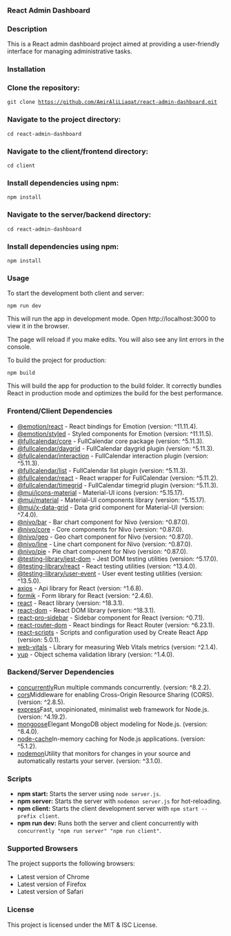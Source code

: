 ### React Admin Dashboard

### Description
This is a React admin dashboard project aimed at providing a user-friendly interface for managing administrative tasks.

### Installation
  ### Clone the repository:
  <code>git clone https://github.com/AmirAliLiaqat/react-admin-dashboard.git</code>

  ### Navigate to the project directory:
  <code>cd react-admin-dashboard</code>

  ### Navigate to the client/frontend directory:
  <code>cd client</code>

  ### Install dependencies using npm:
  <code>npm install</code>

  ### Navigate to the server/backend directory:
  <code>cd react-admin-dashboard</code>

  ### Install dependencies using npm:
  <code>npm install</code>

### Usage
To start the development both client and server:

<code>npm run dev</code>

This will run the app in development mode.
Open http://localhost:3000 to view it in the browser.

The page will reload if you make edits.
You will also see any lint errors in the console.

To build the project for production:

<code>npm build</code>

This will build the app for production to the build folder.
It correctly bundles React in production mode and optimizes the build for the best performance.

### Frontend/Client Dependencies
<ul>
  <li><a href="https://www.npmjs.com/package/@emotion/react">@emotion/react</a> - React bindings for Emotion (version: ^11.11.4).</li>
  <li><a href="https://www.npmjs.com/package/@emotion/styled">@emotion/styled</a> - Styled components for Emotion (version: ^11.11.5).</li>
  <li><a href="https://www.npmjs.com/package/@fullcalendar/core">@fullcalendar/core</a> - FullCalendar core package (version: ^5.11.3).</li>
  <li><a href="https://www.npmjs.com/package/@fullcalendar/daygrid">@fullcalendar/daygrid</a> - FullCalendar daygrid plugin (version: ^5.11.3).</li>
  <li><a href="https://www.npmjs.com/package/@fullcalendar/interaction">@fullcalendar/interaction</a> - FullCalendar interaction plugin (version: ^5.11.3).</li>
  <li><a href="https://www.npmjs.com/package/@fullcalendar/list">@fullcalendar/list</a> - FullCalendar list plugin (version: ^5.11.3).</li>
  <li><a href="https://www.npmjs.com/package/@fullcalendar/react">@fullcalendar/react</a> - React wrapper for FullCalendar (version: ^5.11.2).</li>
  <li><a href="https://www.npmjs.com/package/@fullcalendar/timegrid">@fullcalendar/timegrid</a> - FullCalendar timegrid plugin (version: ^5.11.3).</li>
  <li><a href="https://www.npmjs.com/package/@mui/icons-material">@mui/icons-material</a> - Material-UI icons (version: ^5.15.17).</li>
  <li><a href="https://www.npmjs.com/package/@mui/material">@mui/material</a> - Material-UI components library (version: ^5.15.17).</li>
  <li><a href="https://www.npmjs.com/package/@mui/x-data-grid">@mui/x-data-grid</a> - Data grid component for Material-UI (version: ^7.4.0).</li>
  <li><a href="https://www.npmjs.com/package/@nivo/bar">@nivo/bar</a> - Bar chart component for Nivo (version: ^0.87.0).</li>
  <li><a href="https://www.npmjs.com/package/@nivo/core">@nivo/core</a> - Core components for Nivo (version: ^0.87.0).</li>
  <li><a href="https://www.npmjs.com/package/@nivo/geo">@nivo/geo</a> - Geo chart component for Nivo (version: ^0.87.0).</li>
  <li><a href="https://www.npmjs.com/package/@nivo/line">@nivo/line</a> - Line chart component for Nivo (version: ^0.87.0).</li>
  <li><a href="https://www.npmjs.com/package/@nivo/pie">@nivo/pie</a> - Pie chart component for Nivo (version: ^0.87.0).</li>
  <li><a href="https://www.npmjs.com/package/@testing-library/jest-dom">@testing-library/jest-dom</a> - Jest DOM testing utilities (version: ^5.17.0).</li>
  <li><a href="https://www.npmjs.com/package/@testing-library/react">@testing-library/react</a> - React testing utilities (version: ^13.4.0).</li>
  <li><a href="https://www.npmjs.com/package/@testing-library/user-event">@testing-library/user-event</a> - User event testing utilities (version: ^13.5.0).</li>
  <li><a href="https://www.npmjs.com/package/axios">axios</a> - Api library for React (version: ^1.6.8).</li>
  <li><a href="https://www.npmjs.com/package/formik">formik</a> - Form library for React (version: ^2.4.6).</li>
  <li><a href="https://www.npmjs.com/package/react">react</a> - React library (version: ^18.3.1).</li>
  <li><a href="https://www.npmjs.com/package/react-dom">react-dom</a> - React DOM library (version: ^18.3.1).</li>
  <li><a href="https://www.npmjs.com/package/react-pro-sidebar">react-pro-sidebar</a> - Sidebar component for React (version: ^0.7.1).</li>
  <li><a href="https://www.npmjs.com/package/react-router-dom">react-router-dom</a> - React bindings for React Router (version: ^6.23.1).</li>
  <li><a href="https://www.npmjs.com/package/react-scripts">react-scripts</a> - Scripts and configuration used by Create React App (version: 5.0.1).</li>
  <li><a href="https://www.npmjs.com/package/web-vitals">web-vitals</a> - Library for measuring Web Vitals metrics (version: ^2.1.4).</li>
  <li><a href="https://www.npmjs.com/package/yup">yup</a> - Object schema validation library (version: ^1.4.0).</li>
</ul>

### Backend/Server Dependencies
<ul>
  <li><a href="https://www.npmjs.com/package/concurrently">concurrently</a>Run multiple commands concurrently. (version: ^8.2.2).</li>
  <li><a href="https://www.npmjs.com/package/cors">cors</a>Middleware for enabling Cross-Origin Resource Sharing (CORS). (version: ^2.8.5).</li>
  <li><a href="https://www.npmjs.com/package/express">express</a>Fast, unopinionated, minimalist web framework for Node.js. (version: ^4.19.2).</li>
  <li><a href="https://www.npmjs.com/package/mongoose">mongoose</a>Elegant MongoDB object modeling for Node.js. (version: ^8.4.0).</li>
  <li><a href="https://www.npmjs.com/package/node-cache">node-cache</a>In-memory caching for Node.js applications. (version: ^5.1.2).</li>
  <li><a href="https://www.npmjs.com/package/nodemon">nodemon</a>Utility that monitors for changes in your source and automatically restarts your server. (version: ^3.1.0).</li>
</ul>

### Scripts
<ul>
  <li><strong>npm start:</strong> Starts the server using <code>node server.js</code>.</li>
  <li><strong>npm server:</strong> Starts the server with <code>nodemon server.js</code> for hot-reloading.</li>
  <li><strong>npm client:</strong> Starts the client development server with <code>npm start --prefix client</code>.</li>
  <li><strong>npm run dev:</strong> Runs both the server and client concurrently with <code>concurrently "npm run server" "npm run client"</code>.</li>
</ul>

### Supported Browsers
The project supports the following browsers:

<ul>
  <li>Latest version of Chrome</li>
  <li>Latest version of Firefox</li>
  <li>Latest version of Safari</li>
</ul>

### License
This project is licensed under the MIT & ISC License.